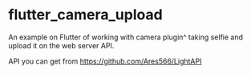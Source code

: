 # flutter_camera_upload

An example on Flutter of working with camera plugin^ taking selfie and upload it on the web server API.

API you can get from
https://github.com/Ares566/LightAPI


